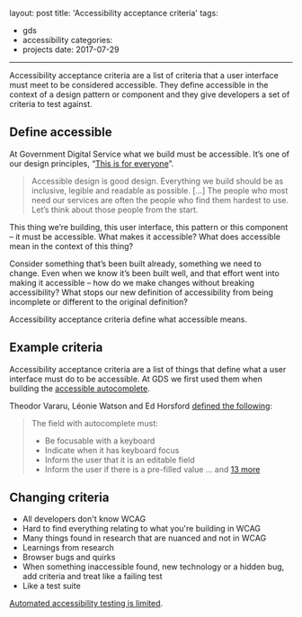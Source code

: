 layout: post
title: 'Accessibility acceptance criteria'
tags:
  - gds
  - accessibility
categories:
  - projects
date: 2017-07-29
---

Accessibility acceptance criteria are a list of criteria that a user interface must meet to be considered accessible. They define accessible in the context of a design pattern or component and they give developers a set of criteria to test against.

## Define accessible

At Government Digital Service what we build must be accessible. It’s one of our design principles, “[This is for everyone](https://www.gov.uk/design-principles#sixth)”.

> Accessible design is good design. Everything we build should be as inclusive, legible and readable as possible. [...] The people who most need our services are often the people who find them hardest to use. Let’s think about those people from the start.

This thing we’re building, this user interface, this pattern or this component – it must be accessible. What makes it accessible? What does accessible mean in the context of this thing?

Consider something that’s been built already, something we need to change. Even when we know it’s been built well, and that effort went into making it accessible – how do we make changes without breaking accessibility? What stops our new definition of accessibility from being incomplete or different to the original definition?

Accessibility acceptance criteria define what accessible means.

## Example criteria

Accessibility acceptance criteria are a list of things that define what a user interface must do to be accessible. At GDS we first used them when building the [accessible autocomplete](https://github.com/alphagov/accessible-autocomplete).

Theodor Vararu, Léonie Watson and Ed Horsford [defined the following](https://github.com/alphagov/accessible-autocomplete/blob/master/accessibility-criteria.md):

> The field with autocomplete must:
> * Be focusable with a keyboard
> * Indicate when it has keyboard focus
> * Inform the user that it is an editable field
> * Inform the user if there is a pre-filled value
> …
> and [13 more](https://github.com/alphagov/accessible-autocomplete/blob/master/accessibility-criteria.md)

## Changing criteria

* All developers don't know WCAG
* Hard to find everything relating to what you're building in WCAG
* Many things found in research that are nuanced and not in WCAG
* Learnings from research
* Browser bugs and quirks
* When something inaccessible found, new technology or a hidden bug, add criteria and treat like a failing test
* Like a test suite


 [Automated accessibility testing is limited](https://blog.vararu.org/accessibility-testing-tools-are-lying-to-you/).
